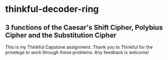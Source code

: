 # thinkful-decoder-ring
## 3 functions of the Caesar's Shift Cipher, Polybius Cipher and the Substitution Cipher

This is my Thinkful Capstone assignment. Thank you to Thinkful for the privelege to work through these problems.
Any feedback is welcome!
